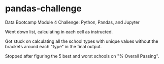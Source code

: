 # pandas-challenge
Data Bootcamp Module 4 Challenge: Python, Pandas, and Jupyter

Went down list, calculating in each cell as instructed.

Got stuck on calculating all the school types with unique values without the brackets around each "type" in the final output.

Stopped after figuring the 5 best and worst schools on "% Overall Passing".